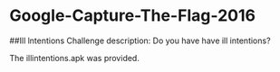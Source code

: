 # Google-Capture-The-Flag-2016
##Ill lntentions
Challenge description: Do you have have ill intentions?

The illintentions.apk was provided.
